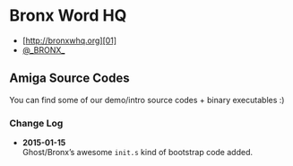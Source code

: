 # Bronx Word HQ

* [http://bronxwhq.org][01]
* [@\_BRONX\_][02]

## Amiga Source Codes

You can find some of our demo/intro source codes + binary executables :)

### Change Log

* **2015-01-15**  
Ghost/Bronx’s awesome `init.s` kind of bootstrap code added.

[01]: http://bronxwhq.org
[02]: https://twitter.com/_BRONX_